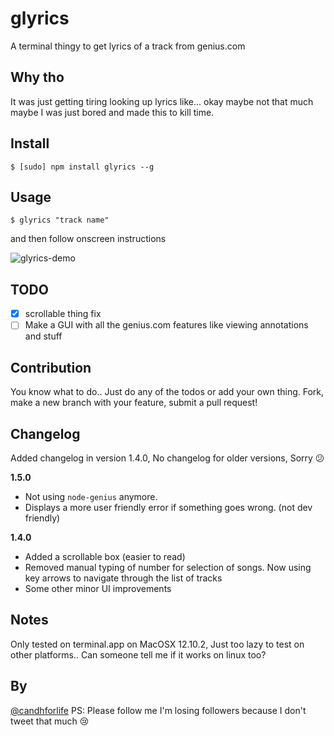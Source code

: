 # glyrics
A terminal thingy to get lyrics of a track from genius.com 

## Why tho
It was just getting tiring looking up lyrics like... okay maybe not that much maybe I was just bored and made this to kill time.

## Install 
    $ [sudo] npm install glyrics --g
    
## Usage
    $ glyrics "track name"
and then follow onscreen instructions

![glyrics-demo](http://i.imgur.com/vLvr5ft.gif)

## TODO

* [x] scrollable thing fix
* [ ] Make a GUI with all the genius.com features like viewing annotations and stuff

## Contribution 
You know what to do.. Just do any of the todos or add your own thing. Fork, make a new branch with your feature, submit a pull request!


## Changelog
Added changelog in version 1.4.0, No changelog for older versions, Sorry 😕

**1.5.0**

+ Not using `node-genius` anymore.
+ Displays a more user friendly error if something goes wrong. (not dev friendly)

**1.4.0**

+ Added a scrollable box (easier to read)
+ Removed manual typing of number for selection of songs. Now using key arrows to navigate through the list of tracks
+ Some other minor UI improvements

## Notes
Only tested on terminal.app on MacOSX 12.10.2, Just too lazy to test on other platforms.. Can someone tell me if it works on linux too?

## By
[@candhforlife](https://twitter.com/candhforlife) 
PS: Please follow me I'm losing followers because I don't tweet that much 😢 